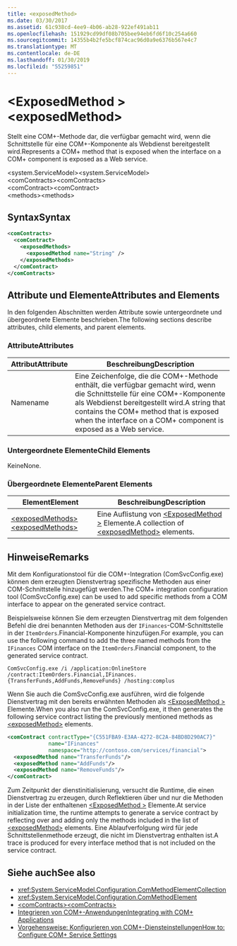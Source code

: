 ```yaml
---
title: <exposedMethod>
ms.date: 03/30/2017
ms.assetid: 61c938cd-4ee9-4b06-ab28-922ef491ab11
ms.openlocfilehash: 151929cd99df08b705bee94eb6fd6f10c254a660
ms.sourcegitcommit: 14355b4b2fe5bcf874cac96d0a9e6376b567e4c7
ms.translationtype: MT
ms.contentlocale: de-DE
ms.lasthandoff: 01/30/2019
ms.locfileid: "55259851"
---
```

# <a name="exposedmethod"></a><span data-ttu-id="18011-101">\<ExposedMethod ></span><span class="sxs-lookup"><span data-stu-id="18011-101">\<exposedMethod></span></span>
<span data-ttu-id="18011-102">Stellt eine COM+-Methode dar, die verfügbar gemacht wird, wenn die Schnittstelle für eine COM+-Komponente als Webdienst bereitgestellt wird.</span><span class="sxs-lookup"><span data-stu-id="18011-102">Represents a COM+ method that is exposed when the interface on a COM+ component is exposed as a Web service.</span></span>  
  
 <span data-ttu-id="18011-103">\<system.ServiceModel></span><span class="sxs-lookup"><span data-stu-id="18011-103">\<system.ServiceModel></span></span>  
<span data-ttu-id="18011-104">\<comContracts></span><span class="sxs-lookup"><span data-stu-id="18011-104">\<comContracts></span></span>  
<span data-ttu-id="18011-105">\<comContract></span><span class="sxs-lookup"><span data-stu-id="18011-105">\<comContract></span></span>  
<span data-ttu-id="18011-106">\<methods></span><span class="sxs-lookup"><span data-stu-id="18011-106">\<methods></span></span>  
  
## <a name="syntax"></a><span data-ttu-id="18011-107">Syntax</span><span class="sxs-lookup"><span data-stu-id="18011-107">Syntax</span></span>  
  
```xml  
<comContracts>
  <comContract>
    <exposedMethods>
      <exposedMethod name="String" />
    </exposedMethods>
  </comContract>
</comContracts>
```  
  
## <a name="attributes-and-elements"></a><span data-ttu-id="18011-108">Attribute und Elemente</span><span class="sxs-lookup"><span data-stu-id="18011-108">Attributes and Elements</span></span>  
 <span data-ttu-id="18011-109">In den folgenden Abschnitten werden Attribute sowie untergeordnete und übergeordnete Elemente beschrieben.</span><span class="sxs-lookup"><span data-stu-id="18011-109">The following sections describe attributes, child elements, and parent elements.</span></span>  
  
### <a name="attributes"></a><span data-ttu-id="18011-110">Attribute</span><span class="sxs-lookup"><span data-stu-id="18011-110">Attributes</span></span>  
  
|<span data-ttu-id="18011-111">Attribut</span><span class="sxs-lookup"><span data-stu-id="18011-111">Attribute</span></span>|<span data-ttu-id="18011-112">Beschreibung</span><span class="sxs-lookup"><span data-stu-id="18011-112">Description</span></span>|  
|---------------|-----------------|  
|<span data-ttu-id="18011-113">Name</span><span class="sxs-lookup"><span data-stu-id="18011-113">name</span></span>|<span data-ttu-id="18011-114">Eine Zeichenfolge, die die COM+-Methode enthält, die verfügbar gemacht wird, wenn die Schnittstelle für eine COM+-Komponente als Webdienst bereitgestellt wird.</span><span class="sxs-lookup"><span data-stu-id="18011-114">A string that contains the COM+ method that is exposed when the interface on a COM+ component is exposed as a Web service.</span></span>|  
  
### <a name="child-elements"></a><span data-ttu-id="18011-115">Untergeordnete Elemente</span><span class="sxs-lookup"><span data-stu-id="18011-115">Child Elements</span></span>  
 <span data-ttu-id="18011-116">Keine</span><span class="sxs-lookup"><span data-stu-id="18011-116">None.</span></span>  
  
### <a name="parent-elements"></a><span data-ttu-id="18011-117">Übergeordnete Elemente</span><span class="sxs-lookup"><span data-stu-id="18011-117">Parent Elements</span></span>  
  
|<span data-ttu-id="18011-118">Element</span><span class="sxs-lookup"><span data-stu-id="18011-118">Element</span></span>|<span data-ttu-id="18011-119">Beschreibung</span><span class="sxs-lookup"><span data-stu-id="18011-119">Description</span></span>|  
|-------------|-----------------|  
|[<span data-ttu-id="18011-120">\<exposedMethods></span><span class="sxs-lookup"><span data-stu-id="18011-120">\<exposedMethods></span></span>](../../../../../docs/framework/configure-apps/file-schema/wcf/exposedmethods.md)|<span data-ttu-id="18011-121">Eine Auflistung von [ \<ExposedMethod >](../../../../../docs/framework/configure-apps/file-schema/wcf/exposedmethod.md) Elemente.</span><span class="sxs-lookup"><span data-stu-id="18011-121">A collection of [\<exposedMethod>](../../../../../docs/framework/configure-apps/file-schema/wcf/exposedmethod.md) elements.</span></span>|  
  
## <a name="remarks"></a><span data-ttu-id="18011-122">Hinweise</span><span class="sxs-lookup"><span data-stu-id="18011-122">Remarks</span></span>  
 <span data-ttu-id="18011-123">Mit dem Konfigurationstool für die COM+-Integration (ComSvcConfig.exe) können dem erzeugten Dienstvertrag spezifische Methoden aus einer COM-Schnittstelle hinzugefügt werden.</span><span class="sxs-lookup"><span data-stu-id="18011-123">The COM+ integration configuration tool (ComSvcConfig.exe) can be used to add specific methods from a COM interface to appear on the generated service contract.</span></span>  
  
 <span data-ttu-id="18011-124">Beispielsweise können Sie dem erzeugten Dienstvertrag mit dem folgenden Befehl die drei benannten Methoden aus der `IFinances`-COM-Schnittstelle in der `ItemOrders`.Financial-Komponente hinzufügen.</span><span class="sxs-lookup"><span data-stu-id="18011-124">For example, you can use the following command to add the three named methods from the `IFinances` COM interface on the `ItemOrders`.Financial component, to the generated service contract.</span></span>  
  
 `ComSvcConfig.exe /i /application:OnlineStore /contract:ItemOrders.Financial,IFinances.{TransferFunds,AddFunds,RemoveFunds} /hosting:complus`  
  
 <span data-ttu-id="18011-125">Wenn Sie auch die ComSvcConfig.exe ausführen, wird die folgende Dienstvertrag mit den bereits erwähnten Methoden als [ \<ExposedMethod >](../../../../../docs/framework/configure-apps/file-schema/wcf/exposedmethod.md) Elemente.</span><span class="sxs-lookup"><span data-stu-id="18011-125">When you also run the ComSvcConfig.exe, it then generates the following service contract listing the previously mentioned methods as [\<exposedMethod>](../../../../../docs/framework/configure-apps/file-schema/wcf/exposedmethod.md) elements.</span></span>  
  
```xml  
<comContract contractType="{C551FBA9-E3AA-4272-8C2A-84BD8D290AC7}"
             name="IFinances"
             namespace="http://contoso.com/services/financial">
  <exposedMethod name="TransferFunds"/>
  <exposedMethod name="AddFunds"/>
  <exposedMethod name="RemoveFunds"/>
</comContract>
```  
  
 <span data-ttu-id="18011-126">Zum Zeitpunkt der dienstinitialisierung, versucht die Runtime, die einen Dienstvertrag zu erzeugen, durch Reflektieren über und nur die Methoden in der Liste der enthaltenen [ \<ExposedMethod >](../../../../../docs/framework/configure-apps/file-schema/wcf/exposedmethod.md) Elemente.</span><span class="sxs-lookup"><span data-stu-id="18011-126">At service initialization time, the runtime attempts to generate a service contract by reflecting over and adding only the methods included in the list of [\<exposedMethod>](../../../../../docs/framework/configure-apps/file-schema/wcf/exposedmethod.md) elements.</span></span> <span data-ttu-id="18011-127">Eine Ablaufverfolgung wird für jede Schnittstellenmethode erzeugt, die nicht im Dienstvertrag enthalten ist.</span><span class="sxs-lookup"><span data-stu-id="18011-127">A trace is produced for every interface method that is not included on the service contract.</span></span>  
  
## <a name="see-also"></a><span data-ttu-id="18011-128">Siehe auch</span><span class="sxs-lookup"><span data-stu-id="18011-128">See also</span></span>
- <xref:System.ServiceModel.Configuration.ComMethodElementCollection>
- <xref:System.ServiceModel.Configuration.ComMethodElement>
- [<span data-ttu-id="18011-129">\<comContracts></span><span class="sxs-lookup"><span data-stu-id="18011-129">\<comContracts></span></span>](../../../../../docs/framework/configure-apps/file-schema/wcf/comcontracts.md)
- [<span data-ttu-id="18011-130">Integrieren von COM+-Anwendungen</span><span class="sxs-lookup"><span data-stu-id="18011-130">Integrating with COM+ Applications</span></span>](../../../../../docs/framework/wcf/feature-details/integrating-with-com-plus-applications.md)
- [<span data-ttu-id="18011-131">Vorgehensweise: Konfigurieren von COM+-Diensteinstellungen</span><span class="sxs-lookup"><span data-stu-id="18011-131">How to: Configure COM+ Service Settings</span></span>](../../../../../docs/framework/wcf/feature-details/how-to-configure-com-service-settings.md)
